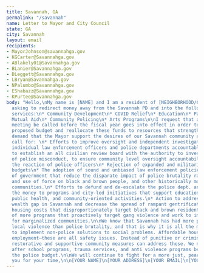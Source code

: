```yaml
---
title: Savannah, GA
permalink: "/savannah"
name: Letter to Mayor and City Council
state: GA
city: Savannah
layout: email
recipients:
- MayorJohnson@savannahga.gov
- KGCarter@Savannahga.gov
- ABlakely01@Savannahga.gov
- BLanier@Savannahga.gov
- DLeggett@Savannahga.gov
- LBryan@Savannahga.gov
- NPalumbo@Savannahga.gov
- EShabazz@Savannahga.gov
- KPurtee@Savannahga.gov
body: "Hello,\nMy name is [NAME] and I am a resident of [NEIGHBORHOOD/CITY]. I am
  asking to redirect money away from the Savannah PD and into the following social
  services:\n* Community Development\n* COVID Relief\n* Education\n* Parks & Recreation\n*
  Mutual Aid\n* Community Policing\n* Arts Programs\n\nI request that an emergency
  meeting be called before the fiscal year goes into effect in order to deny the mayor's
  proposed budget and reallocate these funds to resources that strengthen our community.\n\nI
  demand that the Mayor support the desires of our Savannah community and hear our
  call for: \n* Efforts to improve oversight and independent investigations to hold
  individual law enforcement officers and police departments accountable\n* Efforts
  to establish an all civilian review board with the authority to investigate incidents
  of police misconduct, to ensure community level oversight accountability and discipline
  the reaction of police officers\n* Rejection of expanded and militarized police
  budgets\n* The adoption of sound and unbiased law enforcement policies at all levels
  of government that reduce the disparate impact of police brutality racial profiling
  and use of force on black and brown people, and other historically marginalized
  communities.\n* Efforts to defund and de-escalate the police dept. and reallocate
  the money to programs and city-led initiatives that support education, rehabilitation,
  public health, and community-oriented activities.\n* Action to address the racial
  wealth gap in Savannah and decrease the spread of rampant gentrification and rising
  housing costs that disproportionately target black and brown residents.\n* Creation
  of more programs that proactively target gang violence and work to improve the resources
  for marginalized communities.\n\nWe know that Savannah has had more problems with
  local violence than police brutality, and that is why it is all the more important
  to implement non-police solutions to social problems. Affordable housing, healthcare,
  employment–these are all safety issues. Instead of punitive or criminal punishment,
  restorative and supportive community measures can address these. We need more counselors,
  after school programs, trauma services, and anti violence programs before we increase
  the police budget.\n\nWe will continue to fight for a more just, peaceful Savannah.\n\n\nThank
  you for your time,\n\n[YOUR NAME]\n[YOUR ADDRESS]\n[YOUR EMAIL]\n[YOUR PHONE NUMBER]\n"
---
```


